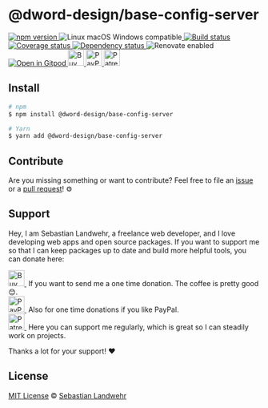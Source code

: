 <!-- TITLE/ -->
# @dword-design/base-config-server
<!-- /TITLE -->


<!-- BADGES/ -->
  <p>
    <a href="https://npmjs.org/package/@dword-design/base-config-server">
      <img
        src="https://img.shields.io/npm/v/@dword-design/base-config-server.svg"
        alt="npm version"
      >
    </a><img src="https://img.shields.io/badge/os-linux%20%7C%C2%A0macos%20%7C%C2%A0windows-blue" alt="Linux macOS Windows compatible"><a href="https://github.com/dword-design/base-config-server/actions">
      <img
        src="https://github.com/dword-design/base-config-server/workflows/build/badge.svg"
        alt="Build status"
      >
    </a><a href="https://codecov.io/gh/dword-design/base-config-server">
      <img
        src="https://codecov.io/gh/dword-design/base-config-server/branch/master/graph/badge.svg"
        alt="Coverage status"
      >
    </a><a href="https://david-dm.org/dword-design/base-config-server">
      <img src="https://img.shields.io/david/dword-design/base-config-server" alt="Dependency status">
    </a><img src="https://img.shields.io/badge/renovate-enabled-brightgreen" alt="Renovate enabled"><br/><a href="https://gitpod.io/#https://github.com/dword-design/base-config-server">
      <img src="https://gitpod.io/button/open-in-gitpod.svg" alt="Open in Gitpod">
    </a><a href="https://www.buymeacoffee.com/dword">
      <img
        src="https://www.buymeacoffee.com/assets/img/guidelines/download-assets-sm-2.svg"
        alt="Buy Me a Coffee"
        height="32"
      >
    </a><a href="https://paypal.me/SebastianLandwehr">
      <img
        src="https://dword-design.de/images/paypal.svg"
        alt="PayPal"
        height="32"
      >
    </a><a href="https://www.patreon.com/dworddesign">
      <img
        src="https://dword-design.de/images/patreon.svg"
        alt="Patreon"
        height="32"
      >
    </a>
</p>
<!-- /BADGES -->


<!-- DESCRIPTION/ -->

<!-- /DESCRIPTION -->


<!-- INSTALL/ -->
## Install

```bash
# npm
$ npm install @dword-design/base-config-server

# Yarn
$ yarn add @dword-design/base-config-server
```
<!-- /INSTALL -->


<!-- LICENSE/ -->
## Contribute

Are you missing something or want to contribute? Feel free to file an [issue](https://github.com/dword-design/base-config-server/issues) or a [pull request](https://github.com/dword-design/base-config-server/pulls)! ⚙️

## Support

Hey, I am Sebastian Landwehr, a freelance web developer, and I love developing web apps and open source packages. If you want to support me so that I can keep packages up to date and build more helpful tools, you can donate here:

<p>
  <a href="https://www.buymeacoffee.com/dword">
    <img
      src="https://www.buymeacoffee.com/assets/img/guidelines/download-assets-sm-2.svg"
      alt="Buy Me a Coffee"
      height="32"
    >
  </a>&nbsp;If you want to send me a one time donation. The coffee is pretty good 😊.<br/>
  <a href="https://paypal.me/SebastianLandwehr">
    <img
      src="https://dword-design.de/images/paypal.svg"
      alt="PayPal"
      height="32"
    >
  </a>&nbsp;Also for one time donations if you like PayPal.<br/>
  <a href="https://www.patreon.com/dworddesign">
    <img
      src="https://dword-design.de/images/patreon.svg"
      alt="Patreon"
      height="32"
    >
  </a>&nbsp;Here you can support me regularly, which is great so I can steadily work on projects.
</p>

Thanks a lot for your support! ❤️

## License

[MIT License](https://opensource.org/licenses/MIT) © [Sebastian Landwehr](https://dword-design.de)
<!-- /LICENSE -->
